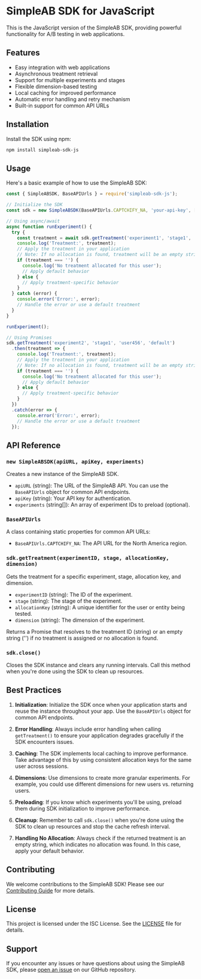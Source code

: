 # SimpleAB SDK for JavaScript

This is the JavaScript version of the SimpleAB SDK, providing powerful functionality for A/B testing in web applications.

## Features

- Easy integration with web applications
- Asynchronous treatment retrieval
- Support for multiple experiments and stages
- Flexible dimension-based testing
- Local caching for improved performance
- Automatic error handling and retry mechanism
- Built-in support for common API URLs

## Installation

Install the SDK using npm:

```bash
npm install simpleab-sdk-js
```

## Usage

Here's a basic example of how to use the SimpleAB SDK:

```javascript
const { SimpleABSDK, BaseAPIUrls } = require('simpleab-sdk-js');

// Initialize the SDK
const sdk = new SimpleABSDK(BaseAPIUrls.CAPTCHIFY_NA, 'your-api-key', ['experiment1', 'experiment2']);

// Using async/await
async function runExperiment() {
  try {
    const treatment = await sdk.getTreatment('experiment1', 'stage1', 'user123', 'default');
    console.log('Treatment:', treatment);
    // Apply the treatment in your application
    // Note: If no allocation is found, treatment will be an empty string ('')
    if (treatment === '') {
      console.log('No treatment allocated for this user');
      // Apply default behavior
    } else {
      // Apply treatment-specific behavior
    }
  } catch (error) {
    console.error('Error:', error);
    // Handle the error or use a default treatment
  }
}

runExperiment();

// Using Promises
sdk.getTreatment('experiment2', 'stage1', 'user456', 'default')
  .then(treatment => {
    console.log('Treatment:', treatment);
    // Apply the treatment in your application
    // Note: If no allocation is found, treatment will be an empty string ('')
    if (treatment === '') {
      console.log('No treatment allocated for this user');
      // Apply default behavior
    } else {
      // Apply treatment-specific behavior
    }
  })
  .catch(error => {
    console.error('Error:', error);
    // Handle the error or use a default treatment
  });
```

## API Reference

### `new SimpleABSDK(apiURL, apiKey, experiments)`

Creates a new instance of the SimpleAB SDK.

- `apiURL` (string): The URL of the SimpleAB API. You can use the `BaseAPIUrls` object for common API endpoints.
- `apiKey` (string): Your API key for authentication.
- `experiments` (string[]): An array of experiment IDs to preload (optional).

### `BaseAPIUrls`

A class containing static properties for common API URLs:

- `BaseAPIUrls.CAPTCHIFY_NA`: The API URL for the North America region.

### `sdk.getTreatment(experimentID, stage, allocationKey, dimension)`

Gets the treatment for a specific experiment, stage, allocation key, and dimension.

- `experimentID` (string): The ID of the experiment.
- `stage` (string): The stage of the experiment.
- `allocationKey` (string): A unique identifier for the user or entity being tested.
- `dimension` (string): The dimension of the experiment.

Returns a Promise that resolves to the treatment ID (string) or an empty string ('') if no treatment is assigned or no allocation is found.

### `sdk.close()`

Closes the SDK instance and clears any running intervals. Call this method when you're done using the SDK to clean up resources.

## Best Practices

1. **Initialization**: Initialize the SDK once when your application starts and reuse the instance throughout your app. Use the `BaseAPIUrls` object for common API endpoints.

2. **Error Handling**: Always include error handling when calling `getTreatment()` to ensure your application degrades gracefully if the SDK encounters issues.

3. **Caching**: The SDK implements local caching to improve performance. Take advantage of this by using consistent allocation keys for the same user across sessions.

4. **Dimensions**: Use dimensions to create more granular experiments. For example, you could use different dimensions for new users vs. returning users.

5. **Preloading**: If you know which experiments you'll be using, preload them during SDK initialization to improve performance.

6. **Cleanup**: Remember to call `sdk.close()` when you're done using the SDK to clean up resources and stop the cache refresh interval.

7. **Handling No Allocation**: Always check if the returned treatment is an empty string, which indicates no allocation was found. In this case, apply your default behavior.

## Contributing

We welcome contributions to the SimpleAB SDK! Please see our [Contributing Guide](CONTRIBUTING.md) for more details.

## License

This project is licensed under the ISC License. See the [LICENSE](LICENSE) file for details.

## Support

If you encounter any issues or have questions about using the SimpleAB SDK, please [open an issue](https://github.com/yourusername/simpleab-sdk-js/issues) on our GitHub repository.